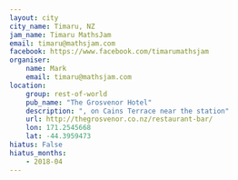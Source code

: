 ```yaml
---
layout: city                                           
city_name: Timaru, NZ                                                          
jam_name: Timaru MathsJam
email: timaru@mathsjam.com
facebook: https://www.facebook.com/timarumathsjam
organiser:
    name: Mark
    email: timaru@mathsjam.com
location:
    group: rest-of-world
    pub_name: "The Grosvenor Hotel"
    description: ", on Cains Terrace near the station"
    url: http://thegrosvenor.co.nz/restaurant-bar/
    lon: 171.2545668
    lat: -44.3959473
hiatus: False
hiatus_months:
    - 2018-04
---
```

